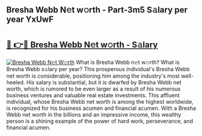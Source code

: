 ## Bresha Webb N𝚎t w𝚘rth - Part-3m5 S𝚊lary per year YxUwF

# <h2><a href="http://gc3dppd.nevu.top/?p=Bresha+Webb">🔗 👉🔴 Bresha Webb N𝚎t w𝚘rth - S𝚊lary</a></h2>

[![Bresha Webb N𝚎t W𝚘rth](https://i.imgur.com/Oavwk0R.jpeg)](http://gc3dppd.nevu.top/?p=Bresha+Webb)
What is Bresha Webb n𝚎t w𝚘rth? What is Bresha Webb s𝚊lary per year?
This prosperous individual's Bresha Webb net worth is considerable, positioning him among the industry's most well-heeled. His salary is substantial, but it is dwarfed by Bresha Webb net worth, which is rumored to be even larger as a result of his numerous business ventures and valuable real estate investments. This affluent individual, whose Bresha Webb net worth is among the highest worldwide, is recognized for his business acumen and financial acumen. With a Bresha Webb net worth in the billions and an impressive income, this wealthy person is a shining example of the power of hard work, perseverance, and financial acumen.
